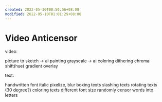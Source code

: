 ```yaml
---
created: 2022-05-10T00:50:56+08:00
modified: 2022-05-10T01:01:29+08:00
---
```


# Video Anticensor

video:

picture to sketch -> ai painting
grayscale -> ai coloring
dithering
chroma shift(hue)
gradient overlay

text:

handwritten font
italic
pixelize, blur
boxing texts
slashing texts
rotating texts (30 degree?)
coloring texts
different font size
randomly censor words into letters
